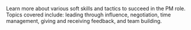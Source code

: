 Learn more about various soft skills and tactics to succeed in the PM role. Topics covered include: leading through influence, negotiation, time management, giving and receiving feedback, and team building.
<!-- more -->